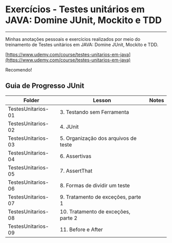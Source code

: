 # Exercícios - Testes unitários em JAVA: Domine JUnit, Mockito e TDD

---

Minhas anotações pessoais e exercícios realizados por meio do treinamento de Testes unitários em JAVA: Domine JUnit, Mockito e TDD.


[https://www.udemy.com/course/testes-unitarios-em-java](https://www.udemy.com/course/testes-unitarios-em-java)

Recomendo!


## Guia de Progresso JUnit

Folder             | Lesson     | Notes
------------------ | ---------- | --------------------
TestesUnitarios-01 | 3. Testando sem Ferramenta |
TestesUnitarios-02 | 4. JUnit | 
TestesUnitarios-03 | 5. Organização dos arquivos de teste | 
TestesUnitarios-04 | 6. Assertivas | 
TestesUnitarios-05 | 7. AssertThat | 
TestesUnitarios-06 | 8. Formas de dividir um teste | 
TestesUnitarios-07 | 9. Tratamento de exceções, parte 1 | 
TestesUnitarios-08 | 10. Tratamento de exceções, parte 2 | 
TestesUnitarios-09 | 11. Before e After| 
